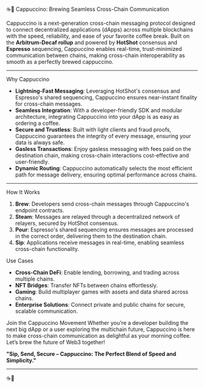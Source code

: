 ☕🚀
Cappuccino: Brewing Seamless Cross-Chain Communication

Cappuccino is a next-generation cross-chain messaging protocol designed to connect decentralized applications (dApps) across multiple blockchains with the speed, reliability, and ease of your favorite coffee break. Built on the **Arbitrum-Decaf rollup** and powered by **HotShot** consensus and **Espresso** sequencing, Cappuccino enables real-time, trust-minimized communication between chains, making cross-chain interoperability as smooth as a perfectly brewed cappuccino.

---

Why Cappuccino
- **Lightning-Fast Messaging**: Leveraging HotShot's consensus and Espresso's shared sequencing, Cappuccino ensures near-instant finality for cross-chain messages.
- **Seamless Integration**: With a developer-friendly SDK and modular architecture, integrating Cappuccino into your dApp is as easy as ordering a coffee.
- **Secure and Trustless**: Built with light clients and fraud proofs, Cappuccino guarantees the integrity of every message, ensuring your data is always safe.
- **Gasless Transactions**: Enjoy gasless messaging with fees paid on the destination chain, making cross-chain interactions cost-effective and user-friendly.
- **Dynamic Routing**: Cappuccino automatically selects the most efficient path for message delivery, ensuring optimal performance across chains.

---

How It Works
1. **Brew**: Developers send cross-chain messages through Cappuccino's endpoint contracts.
2. **Steam**: Messages are relayed through a decentralized network of relayers, secured by HotShot consensus.
3. **Pour**: Espresso's shared sequencing ensures messages are processed in the correct order, delivering them to the destination chain.
4. **Sip**: Applications receive messages in real-time, enabling seamless cross-chain functionality.

Use Cases
- **Cross-Chain DeFi**: Enable lending, borrowing, and trading across multiple chains.
- **NFT Bridges**: Transfer NFTs between chains effortlessly.
- **Gaming**: Build multiplayer games with assets and data shared across chains.
- **Enterprise Solutions**: Connect private and public chains for secure, scalable communication.

Join the Cappuccino Movement
Whether you're a developer building the next big dApp or a user exploring the multichain future, Cappuccino is here to make cross-chain communication as delightful as your morning coffee. Let’s brew the future of Web3 together!

**"Sip, Send, Secure – Cappuccino: The Perfect Blend of Speed and Simplicity."**

---
☕🚀